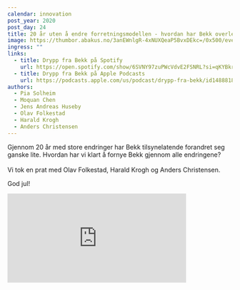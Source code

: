 ```yaml
---
calendar: innovation
post_year: 2020
post_day: 24
title: 20 år uten å endre forretningsmodellen - hvordan har Bekk overlevd?
image: https://thumbor.abakus.no/3anEWnlgR-4xNUXQeaP5BvxDEkc=/0x500/events-2015-12-21-1718-bekk_logo_BW_LARGE.png
ingress: ""
links:
  - title: Drypp fra Bekk på Spotify
    url: https://open.spotify.com/show/6SVNY97zuPWcVdvE2FSNRL?si=qKYBkrpzS9SUp9UJU3XBXQ
  - title: Drypp fra Bekk på Apple Podcasts
    url: https://podcasts.apple.com/us/podcast/drypp-fra-bekk/id1488818165
authors:
  - Pia Solheim
  - Moquan Chen
  - Jens Andreas Huseby
  - Olav Folkestad
  - Harald Krogh
  - Anders Christensen
---
```

Gjennom 20 år med store endringer har Bekk tilsynelatende forandret seg ganske lite. Hvordan har vi klart å fornye Bekk gjennom alle endringene?\
\
Vi tok en prat med Olav Folkestad, Harald Krogh og Anders Christensen.

God jul!

<iframe src="https://anchor.fm/drypp/embed/episodes/--eo422v" height="200px" width="400px" frameborder="0" scrolling="no"></iframe>